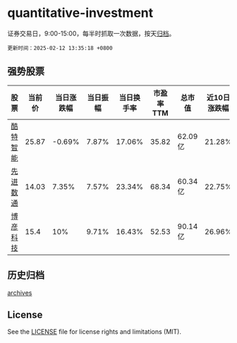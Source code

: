 # quantitative-investment

证券交易日，9:00-15:00，每半时抓取一次数据，按天[归档](archives)。

`更新时间：2025-02-12 13:35:18 +0800`

## 强势股票

|股票|当前价|当日涨跌幅|当日振幅|当日换手率|市盈率TTM|总市值|近10日涨跌幅|
|----|----|----|----|----|----|----|----|
|[酷特智能](https://xueqiu.com/S/SZ300840)|25.87|-0.69%|7.87%|17.06%|35.82|62.09亿|21.28%|
|[先进数通](https://xueqiu.com/S/SZ300541)|14.03|7.35%|7.57%|23.34%|68.34|60.34亿|22.75%|
|[博彦科技](https://xueqiu.com/S/SZ002649)|15.4|10%|9.71%|16.43%|52.53|90.14亿|26.96%|

## 历史归档

[archives](archives)

## License

See the [LICENSE](LICENSE) file for license rights and limitations (MIT).